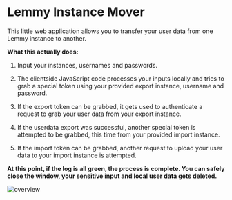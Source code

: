 
# Lemmy Instance Mover

This little web application allows you to transfer your user data from one Lemmy instance to another. 


**What this actually does:**

1. Input your instances, usernames and passwords.

2. The clientside JavaScript code processes your inputs locally and tries to grab a special token using your provided export instance, username and password.

3. If the export token can be grabbed, it gets used to authenticate a request to grab your user data from your export instance.

4. If the userdata export was successful, another special token is attempted to be grabbed, this time from your provided import instance.

5. If the import token can be grabbed, another request to upload your user data to your import instance is attempted.

**At this point, if the log is all green, the process is complete. You can safely close the window, your sensitive input and local user data gets deleted.**


![overview](https://github.com/StableNarwhal/LemmyInstanceMover/assets/14216536/b92ca16f-d70c-43f3-81c3-9fd1553280fe)
